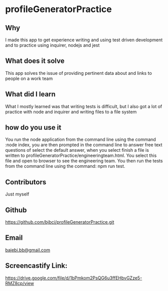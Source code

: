 # profileGeneratorPractice

## Why
I made this app to get experience writing and using test driven development and to practice using inquirer, nodejs and jest

## What does it solve
This app solves  the issue of providing pertinent data about and links to people on a work team

## What did I learn
What I mostly learned was that writing tests is difficult, but I also got a lot of practice with node and inquirer and writing files to a file system

## how do you use it
You run the node application from the command line using the command :node index, you are then prompted in the command line to answer free text
questions of select the default answer, when you select finish a file is written to profileGeneratorPractice/engineeringteam.html. You select this file
and open to browser to see the engineering team. You then run
the tests from the command line using the command: npm run test.

## Contributors
Just myself

## Github
https://github.com/bjbci/profileGeneratorPractice.git
## Email
bajebi.bb@gmail.com

## Screencastify Link:
https://drive.google.com/file/d/1bPmkom2PsQG6u3ffEHbvGZze5-RMZ8cp/view
